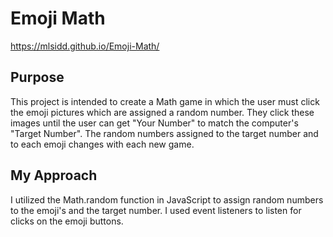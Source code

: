 # Emoji Math
https://mlsidd.github.io/Emoji-Math/

## Purpose
This project is intended to create a Math game in which the user must click the emoji pictures which are assigned a random number.  They click these images until the user can get "Your Number" to match the computer's "Target Number".  The random numbers assigned to the target number and to each emoji changes with each new game.  

## My Approach
I utilized the Math.random function in JavaScript to assign random numbers to the emoji's and the target number.  I used event listeners to listen for clicks on the emoji buttons.  

